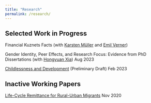 ```yaml
---
title: "Research"
permalink: /research/
---
```

## Selected Work in Progress

Financial Kuznets Facts (with [Karsten M&uuml;ller](https://www.karstenmueller.com/) and [Emil Verner](https://www.emilverner.com/))

Gender Identity, Peer Effects, and Research Focus: Evidence from PhD Dissertations (with [Hongyuan Xia](https://economics.cornell.edu/hongyuan-xia)) Aug 2023

[Childlessness and Development](https://paulwdai.github.io/files/childlessness.pdf) (Preliminary Draft) Feb 2023


## Inactive Working Papers

[Life-Cycle Remittance for Rural-Urban Migrants](https://paulwdai.github.io/files/remittance.pdf) Nov 2020
